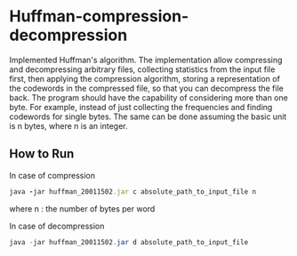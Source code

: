 # Huffman-compression-decompression
Implemented Huffman's algorithm. The implementation allow compressing and decompressing arbitrary files, collecting statistics from the input file first, 
then applying the compression algorithm, storing a representation of the codewords in the compressed file, so that you can decompress the file back. 
The program should have the capability of considering more than one byte. For example, instead of just collecting the frequencies and finding codewords for single bytes. 
The same can be done assuming the basic unit is n bytes, where n is an integer.

## How to Run

In case of compression
```ruby
java -jar huffman_20011502.jar c absolute_path_to_input_file n 
```
where n : the number of bytes per word


In case of decompression
```java
java -jar huffman_20011502.jar d absolute_path_to_input_file
```
